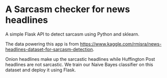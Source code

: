 # A Sarcasm checker for news headlines
A simple Flask API to detect sarcasm using Python and sklearn. 

The data powering this app is from https://www.kaggle.com/rmisra/news-headlines-dataset-for-sarcasm-detection.

Onion headlines make up the sarcastic headlines while Huffington Post headlines are not sarcastic. 
We train our Naive Bayes classifier on this dataset and deploy it using Flask.


